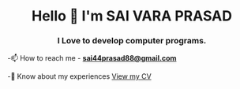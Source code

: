 
<h1 align="center"> Hello 👋 I'm SAI VARA PRASAD </h1>
<h3 align="center"> I Love to develop computer programs. </h3>


-📫 How to reach me - <b>sai44prasad88@gmail.com</b>
  
-📄 Know about my experiences [View my CV](https://drive.google.com/file/d/14dyFRuo7WURXJ_vLRTiXuou5N0kBZsxa/view?usp=share_link)

